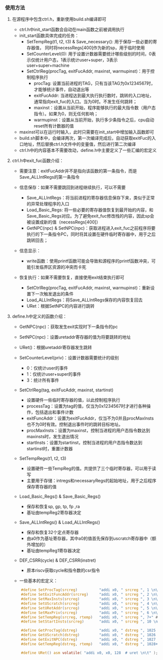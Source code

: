 ### 使用方法

1. 在源程序中包含ctrl.h，重新使用build.sh编译即可
    - ctrl.h中init_start函数会自动在main函数之前被调用执行
    - init_start函数具体完成的任务：
        - SetTempReg(t1, t2, t3) & Save_necessary(): 用于保存一些必要的寄存器值， 同时将necessRegs[400]作为新的sp，用于临时使用
        - SetCounterLevel(0): 用于设置计数器需要统计哪些级别的时间，0表示仅统计用户态，1表示统计user+super，3表示user+super+machine
        - SetCtrlReg(procTag, exitFucAddr, maxinst, warmupinst)：用于控制程序执行
            - procTag: 设置当前进程的TAG，只有当该TAG为0x1234567时，才能够统计事件，自动退出等
            - exitFucAddr: 当进程达到最大执行执行数时，跳转的入口地址，通常指向exit_fuc的入口。当为0时。不发生任何跳转；
            - maxinst：设置从当前开始，程序能够执行的最大指令数（用户态指令）。如果为0，则无任何影响；
            - warmupinst：设置从当前开始，执行多少条指令之后，cpu自动reset所有计数器的值
    - maxinst可以在运行时输入，此时只需要在init_start中增加输入函数即可
    - build.sh脚本中，会编译两次，第一次编译完成后，自动获取exitFuc的入口地址，然后替换ctrl.h文件中的变量值，然后进行第二次编译
    - ctrl.h中的内容基本不需要改动，define.h中主要定义了一些汇编的宏定义

2. ctrl.h中exit_fuc函数介绍：
    - 需要注意：exitFucAddr并不是指向该函数的第一条指令，而是Save_ALLIntRegs的第一条指令
    
    - 信息保存：如果不需要跳回到进程继续执行，可以不需要
        - Save_ALLIntRegs：将当前进程的寄存器信息保存下来，类似于正常的异常处理程序的入口
        - Load_Basic_Regs: 将一些必要的寄存器值恢复到最开始的内容，和Save_Basic_Regs对应。为了避免exit_fuc修改栈的内容，因此sp会被设置成新的值（necessRegs[400]）
        - GetNPC(npc) & SetNPC(npc)：获取进程进入exit_fuc之前程序将要执行的下一条指令PC，同时将其设置在硬件临时寄存器中，用于之后跳转回去；
    
    - 信息显示：
        - write函数：使用printf函数可能会导致和源程序的printf函数冲突，可能引发临界区资源的冲突而卡死
    
    - 恢复执行：如果不需要恢复，直接使用exit结束执行即可
        - SetCtrlReg(procTag, exitFucAddr, maxinst, warmupinst)：重新设置下一次触发退出的条件
        - Load_ALLIntRegs：将Save_ALLIntRegs保存的内容恢复回去
        - URet：根据SetNPC的内容进行跳转

2. define.h中定义的函数介绍：
    - GetNPC(npc)：获取发生exit实现时下一条指令的pc
    - SetNPC(npc)：设置uretaddr寄存器的值为将要跳转的地址
    - URet()：根据uretaddr寄存器发生跳转
    - SetCounterLevel(priv)：设置计数器需要统计的级别
        - 0：仅统计user的事件
        - 1：仅统计user+super的事件
        - 3：统计所有事件
    - SetCtrlReg(tag, exitFucAddr, maxinst, startinst)
        - 设置硬件一些临时寄存器的值，以此控制程序执行
        - processTag：设置为tag的值，仅当为0x1234567时才进行各种操作，包括退出和事件计数
        - exitFuncAddr：设置为exitFucAddr，仅当不为0并且procMaxInsts也不为0时有效。控制退出事件时的跳转目标地址。
        - procMaxInsts：设置为maxinst，控制当进程的用户态指令数达到maxinsts时，发生退出情况
        - startInsts：设置为startinst，控制当进程的用户态指令数达到startinst时，重置计数器

    - SetTempRegs(t1, t2, t3) 
        - 设置硬件一些TempReg的值。共提供了三个临时寄存器，可以用于读写
        - 主要用于存储：intregs和necessaryRegs的起始地址，用于之后程序保存寄存器的值
    
    - Load_Basic_Regs() & Save_Basic_Regs()
        - 保存和恢复sp, gp, tp, fp ,ra
        - 基址由tempReg2寄存器决定

    - Save_ALLIntRegs() & Load_ALLIntRegs()
        - 保存和恢复32个定点寄存器
        - 由a0作为基址寄存器，其中a0的值首先保存到uscratch寄存器中（额外增加的）
        - 基址由tempReg1寄存器决定

    - DEF_CSRR(cycle) & DEF_CSRR(instret)
        - 原本riscv获取cycle和指令数的csr指令

    - 一些基本的宏定义：
    ```c
        #define SetProcTag(srcreg)          "addi x0, " srcreg ", 1 \n\t"  
        #define SetExitFuncAddr(srcreg)     "addi x0, " srcreg ", 2 \n\t"  
        #define SetMaxInsts(srcreg)         "addi x0, " srcreg ", 3 \n\t"  
        #define SetUScratch(srcreg)         "addi x0, " srcreg ", 4 \n\t" 
        #define SetURetAddr(srcreg)         "addi x0, " srcreg ", 5 \n\t"  
        #define SetMaxPriv(srcreg)          "addi x0, " srcreg ", 6 \n\t"  
        #define SetTempReg(srcreg, rtemp)   "addi x0, " srcreg ", 7+" #rtemp " \n\t"  
        #define SetStartInsts(srcreg)       "addi x0, " srcreg ", 10 \n\t"   

        #define GetProcTag(dstreg)          "addi x0, " dstreg ", 1025 \n\t"  
        #define GetUScratch(dstreg)         "addi x0, " dstreg ", 1026 \n\t"  
        #define GetExitNPC(dstreg)          "addi x0, " dstreg ", 1027 \n\t"  
        #define GetTempReg(dstreg, rtemp)   "addi x0, " dstreg ", 1028+" #rtemp " \n\t"  

        #define URet() asm volatile( "addi x0, x0, 128  # uret \n\t" ); 
    ```
    